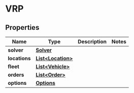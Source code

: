 # VRP

## Properties
Name | Type | Description | Notes
------------ | ------------- | ------------- | -------------
**solver** | [**Solver**](Solver.md) |  | 
**locations** | [**List&lt;Location&gt;**](Location.md) |  | 
**fleet** | [**List&lt;Vehicle&gt;**](Vehicle.md) |  | 
**orders** | [**List&lt;Order&gt;**](Order.md) |  | 
**options** | [**Options**](Options.md) |  | 
